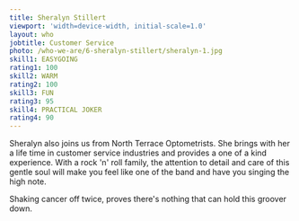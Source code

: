 ```yaml
---
title: Sheralyn Stillert
viewport: 'width=device-width, initial-scale=1.0'
layout: who
jobtitle: Customer Service
photo: /who-we-are/6-sheralyn-stillert/sheralyn-1.jpg
skill1: EASYGOING
rating1: 100
skill2: WARM
rating2: 100
skill3: FUN
rating3: 95
skill4: PRACTICAL JOKER
rating4: 90
---
```


Sheralyn also joins us from North Terrace Optometrists. She brings with her a life time in customer service industries and provides a one of a kind experience. With a rock 'n' roll family, the attention to detail and care of this gentle soul will make you feel like one of the band and have you singing the high note.

Shaking cancer off twice, proves there's nothing that can hold this groover down.
